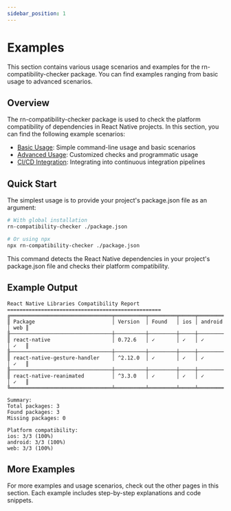 ```yaml
---
sidebar_position: 1
---
```


# Examples

This section contains various usage scenarios and examples for the rn-compatibility-checker package. You can find examples ranging from basic usage to advanced scenarios.

## Overview

The rn-compatibility-checker package is used to check the platform compatibility of dependencies in React Native projects. In this section, you can find the following example scenarios:

- [Basic Usage](./basic-usage.md): Simple command-line usage and basic scenarios
- [Advanced Usage](./advanced-usage.md): Customized checks and programmatic usage
- [CI/CD Integration](./ci-integration.md): Integrating into continuous integration pipelines

## Quick Start

The simplest usage is to provide your project's package.json file as an argument:

```bash
# With global installation
rn-compatibility-checker ./package.json

# Or using npx
npx rn-compatibility-checker ./package.json
```

This command detects the React Native dependencies in your project's package.json file and checks their platform compatibility.

## Example Output

```
React Native Libraries Compatibility Report
==================================================
╔═════════════════════════════════╤══════════╤═════════╤═════╤═════════╤═════╗
║ Package                         │ Version  │ Found   │ ios │ android │ web ║
╟─────────────────────────────────┼──────────┼─────────┼─────┼─────────┼─────╢
║ react-native                    │ 0.72.6   │ ✓       │ ✓   │ ✓       │ ✓   ║
╟─────────────────────────────────┼──────────┼─────────┼─────┼─────────┼─────╢
║ react-native-gesture-handler    │ ^2.12.0  │ ✓       │ ✓   │ ✓       │ ✓   ║
╟─────────────────────────────────┼──────────┼─────────┼─────┼─────────┼─────╢
║ react-native-reanimated         │ ^3.3.0   │ ✓       │ ✓   │ ✓       │ ✓   ║
╚═════════════════════════════════╧══════════╧═════════╧═════╧═════════╧═════╝

Summary:
Total packages: 3
Found packages: 3
Missing packages: 0

Platform compatibility:
ios: 3/3 (100%)
android: 3/3 (100%)
web: 3/3 (100%)
```

## More Examples

For more examples and usage scenarios, check out the other pages in this section. Each example includes step-by-step explanations and code snippets.
